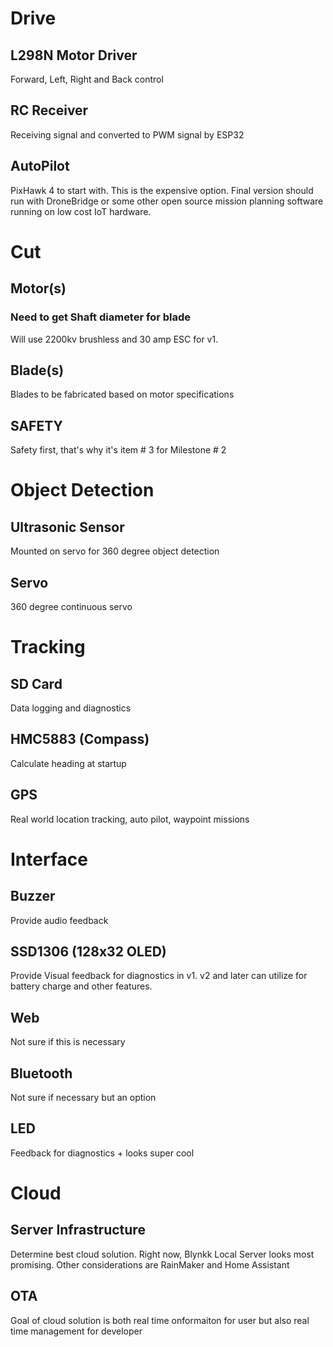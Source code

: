 # Drive

## L298N Motor Driver
Forward, Left, Right and Back control

## RC Receiver
Receiving signal and converted to PWM signal by ESP32

## AutoPilot
PixHawk 4 to start with. This is the expensive option. Final version should run with DroneBridge or some other open source mission planning software running on low cost IoT hardware.


# Cut

## Motor(s)
### Need to get Shaft diameter for blade
Will use 2200kv brushless and 30 amp ESC for v1. 

## Blade(s)
Blades to be fabricated based on motor specifications

## SAFETY
Safety first, that's why it's item # 3 for Milestone # 2


# Object Detection

## Ultrasonic Sensor
Mounted on servo for 360 degree object detection

## Servo
360 degree continuous servo


# Tracking

## SD Card
Data logging and diagnostics

## HMC5883 (Compass)
Calculate heading at startup

## GPS
Real world location tracking, auto pilot, waypoint missions


# Interface

## Buzzer
Provide audio feedback

## SSD1306 (128x32 OLED)
Provide Visual feedback for diagnostics in v1. v2 and later can utilize for battery charge and other features.

## Web
Not sure if this is necessary

## Bluetooth
Not sure if necessary but an option

## LED
Feedback for diagnostics + looks super cool


# Cloud

## Server Infrastructure
Determine best cloud solution. Right now, Blynkk Local Server looks most promising. Other considerations are RainMaker and Home Assistant

## OTA
Goal of cloud solution is both real time onformaiton for user but also real time management for developer

